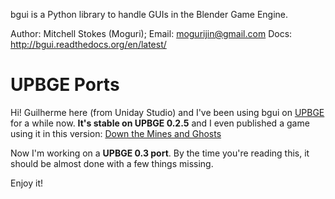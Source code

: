 bgui is a Python library to handle GUIs in the Blender Game Engine.

Author: Mitchell Stokes (Moguri); Email: mogurijin@gmail.com
Docs: http://bgui.readthedocs.org/en/latest/

# UPBGE Ports

Hi! Guilherme here (from Uniday Studio) and I've been using bgui on [UPBGE](upbge.org) for a while now. **It's stable on UPBGE 0.2.5** and I even published a game using it in this version: [Down the Mines and Ghosts](https://unidaystudio.itch.io/down-the-mines-and-ghosts)

Now I'm working on a **UPBGE 0.3 port**. By the time you're reading this, it should be almost done with a few things missing.

Enjoy it!
